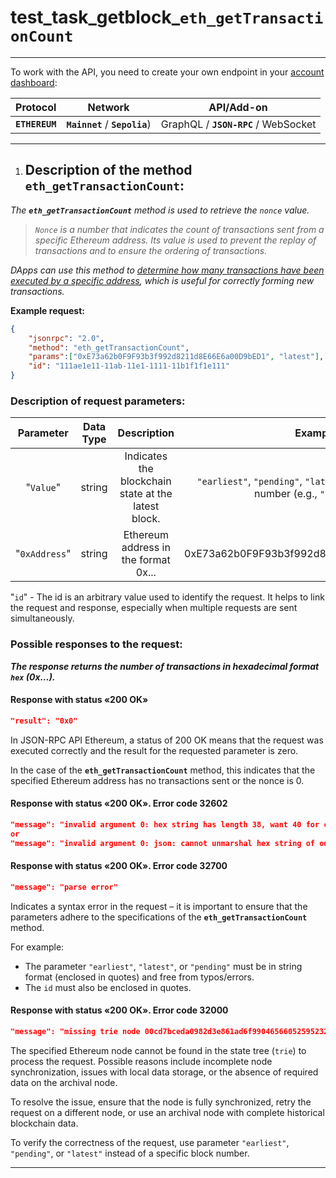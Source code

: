 # test_task_getblock_`eth_getTransactionCount`
___
To work with the API, you need to create your own endpoint in your [account dashboard](https://account.getblock.io/):

|Protocol|Network|API/Add-on|
|:-:|:-:|:-:|
|**`ETHEREUM`**|**`Mainnet`** / **`Sepolia`**)|GraphQL / **`JSON-RPC`** / WebSocket|
___
1.	## **Description of the method `eth_getTransactionCount`:**

   *The **`eth_getTransactionCount`** method is used to retrieve the `nonce` value.* 

> *`Nonce` is a number that indicates the count of transactions sent from a specific Ethereum address. Its value is used to prevent the replay of transactions and to ensure the ordering of transactions.* 

*DApps can use this method to <u>determine how many transactions have been executed by a specific address</u>, which is useful for correctly forming new transactions.*

   **Example request:**
```json
{
    "jsonrpc": "2.0",
    "method": "eth_getTransactionCount",
    "params":["0xE73a62b0F9F93b3f992d8211d8E66E6a00D9bED1", "latest"],
    "id": "111ae1e11-11ab-11e1-1111-11b1f1f1e111"
}
```
###   **Description of request parameters**:
|Parameter|Data Type|Description|Example|
|:-:|:-:|:-:|:-:|
|"`Value`"|string|Indicates the blockchain state at the latest block.|`"earliest"`, `"pending"`, `"latest"` or a specific block number (e.g., `"0x10FB78"`). |
|"`0xAddress`"|string|Ethereum address in the format 0x...|0xE73a62b0F9F93b3f992d8211d8E66E6a00D9bED1|

"`id`" - The id is an arbitrary value used to identify the request. It helps to link the request and response, especially when multiple requests are sent simultaneously.
   

### Possible responses to the request:

 ***The response returns the number of transactions in hexadecimal format `hex` (0x…).***

#### Response with status «200 OK» 
```json 
"result": "0x0"
```
In JSON-RPC API Ethereum, a status of 200 OK means that the request was executed correctly and the result for the requested parameter is zero.

In the case of the **`eth_getTransactionCount`** method, this indicates that the specified Ethereum address has no transactions sent or the nonce is 0.

#### Response with status «200 OK». Error code 32602

```json
"message": "invalid argument 0: hex string has length 38, want 40 for common.Address" /// An error occurred when entering the parameter “0xAddress”; the number of characters after “0x” is incorrect (either less than or more than 40);
or
"message": "invalid argument 0: json: cannot unmarshal hex string of odd length into Go value of type common.Address" /// An odd number of characters was provided for the “0xAddress” parameter.
```
#### Response with status «200 OK». Error code 32700
```json
"message": "parse error"
```
Indicates a syntax error in the request – it is important to ensure that the parameters adhere to the specifications of the **`eth_getTransactionCount`** method. 

For example:
- The parameter `"earliest"`, `"latest"`, or `"pending"` must be in string format (enclosed in quotes) and free from typos/errors.
- The `id` must also be enclosed in quotes.

 #### Response with status «200 OK». Error code 32000
```json
"message": "missing trie node 00cd7bceda0982d3e861ad6f99046566052595232c762844f6bf3774724fd69a (path ) state 0x00cd7bceda0982d3e861ad6f99046566052595232c762844f6bf3774724fd69a is not available, not found"
```
The specified Ethereum node cannot be found in the state tree (`trie`) to process the request. Possible reasons include incomplete node synchronization, issues with local data storage, or the absence of required data on the archival node.

To resolve the issue, ensure that the node is fully synchronized, retry the request on a different node, or use an archival node with complete historical blockchain data.

To verify the correctness of the request, use parameter `"earliest"`, `"pending"`, or `"latest"` instead of a specific block number.
___
